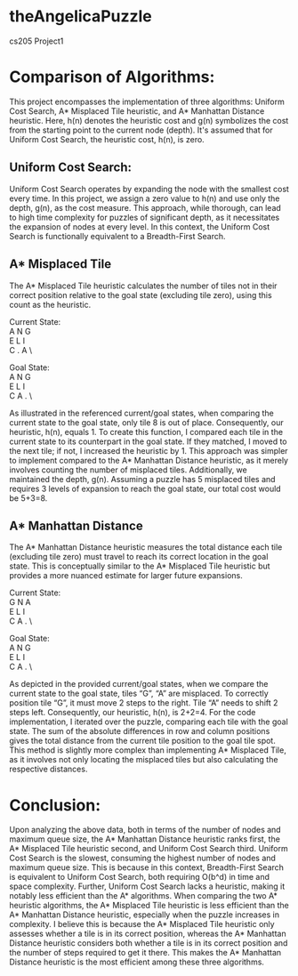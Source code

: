 # theAngelicaPuzzle
cs205 Project1


# Comparison of Algorithms:
This project encompasses the implementation of three algorithms: Uniform Cost Search, A* Misplaced Tile heuristic, and A* Manhattan Distance heuristic. Here, h(n) denotes the heuristic cost and g(n) symbolizes the cost from the starting point to the current node (depth). It's assumed that for Uniform Cost Search, the heuristic cost, h(n), is zero.


## Uniform Cost Search:
Uniform Cost Search operates by expanding the node with the smallest cost every time. In this project, we assign a zero value to h(n) and use only the depth, g(n), as the cost measure. This approach, while thorough, can lead to high time complexity for puzzles of significant depth, as it necessitates the expansion of nodes at every level. In this context, the Uniform Cost Search is functionally equivalent to a Breadth-First Search.


## A* Misplaced Tile
The A* Misplaced Tile heuristic calculates the number of tiles not in their correct position relative to the goal state (excluding tile zero), using this count as the heuristic.

Current State: \
A	N	G \
E	L	I \
C	.	A \

Goal State: \
A	N	G \
E	L	I \
C	A	. \

As illustrated in the referenced current/goal states, when comparing the current state to the goal state, only tile 8 is out of place. Consequently, our heuristic, h(n), equals 1. To create this function, I compared each tile in the current state to its counterpart in the goal state. If they matched, I moved to the next tile; if not, I increased the heuristic by 1. This approach was simpler to implement compared to the A* Manhattan Distance heuristic, as it merely involves counting the number of misplaced tiles. Additionally, we maintained the depth, g(n). Assuming a puzzle has 5 misplaced tiles and requires 3 levels of expansion to reach the goal state, our total cost would be 5+3=8.

## A* Manhattan Distance
The A* Manhattan Distance heuristic measures the total distance each tile (excluding tile zero) must travel to reach its correct location in the goal state. This is conceptually similar to the A* Misplaced Tile heuristic but provides a more nuanced estimate for larger future expansions.
 
Current State: \
G	N	A \
E	L	I \
C	A	. \

Goal State: \
A	N	G \
E	L	I \
C	A	. \

As depicted in the provided current/goal states, when we compare the current state to the goal state, tiles “G”, “A” are misplaced. To correctly position tile “G”, it must move 2 steps to the right. Tile “A” needs to shift 2 steps left. Consequently, our heuristic, h(n), is 2+2=4. For the code implementation, I iterated over the puzzle, comparing each tile with the goal state. The sum of the absolute differences in row and column positions gives the total distance from the current tile position to the goal tile spot. This method is slightly more complex than implementing A* Misplaced Tile, as it involves not only locating the misplaced tiles but also calculating the respective distances.


# Conclusion:
Upon analyzing the above data, both in terms of the number of nodes and maximum queue size, the A* Manhattan Distance heuristic ranks first, the A* Misplaced Tile heuristic second, and Uniform Cost Search third.
Uniform Cost Search is the slowest, consuming the highest number of nodes and maximum queue size. This is because in this context, Breadth-First Search is equivalent to Uniform Cost Search, both requiring O(b^d) in time and space complexity. Further, Uniform Cost Search lacks a heuristic, making it notably less efficient than the A* algorithms.
When comparing the two A* heuristic algorithms, the A* Misplaced Tile heuristic is less efficient than the A* Manhattan Distance heuristic, especially when the puzzle increases in complexity. I believe this is because the A* Misplaced Tile heuristic only assesses whether a tile is in its correct position, whereas the A* Manhattan Distance heuristic considers both whether a tile is in its correct position and the number of steps required to get it there. This makes the A* Manhattan Distance heuristic is the most efficient among these three algorithms.
